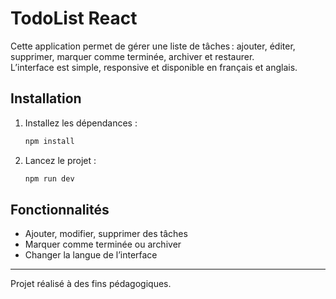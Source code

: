 # TodoList React

Cette application permet de gérer une liste de tâches : ajouter, éditer, supprimer, marquer comme terminée, archiver et restaurer.  
L’interface est simple, responsive et disponible en français et anglais.

## Installation

1. Installez les dépendances :
   ```bash
   npm install
   ```
2. Lancez le projet :
   ```bash
   npm run dev
   ```

## Fonctionnalités

- Ajouter, modifier, supprimer des tâches
- Marquer comme terminée ou archiver
- Changer la langue de l’interface

---
Projet réalisé à des fins pédagogiques.